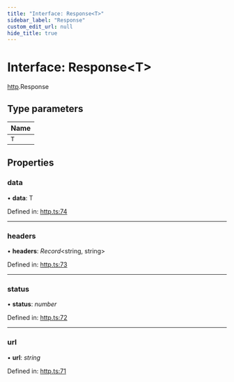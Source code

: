 ```yaml
---
title: "Interface: Response<T>"
sidebar_label: "Response"
custom_edit_url: null
hide_title: true
---
```


# Interface: Response<T\>

[http](../modules/http.md).Response

## Type parameters

Name |
:------ |
`T` |

## Properties

### data

• **data**: T

Defined in: [http.ts:74](https://github.com/tauri-apps/tauri/blob/850a99a5/tooling/api/src/http.ts#L74)

___

### headers

• **headers**: *Record*<string, string\>

Defined in: [http.ts:73](https://github.com/tauri-apps/tauri/blob/850a99a5/tooling/api/src/http.ts#L73)

___

### status

• **status**: *number*

Defined in: [http.ts:72](https://github.com/tauri-apps/tauri/blob/850a99a5/tooling/api/src/http.ts#L72)

___

### url

• **url**: *string*

Defined in: [http.ts:71](https://github.com/tauri-apps/tauri/blob/850a99a5/tooling/api/src/http.ts#L71)
